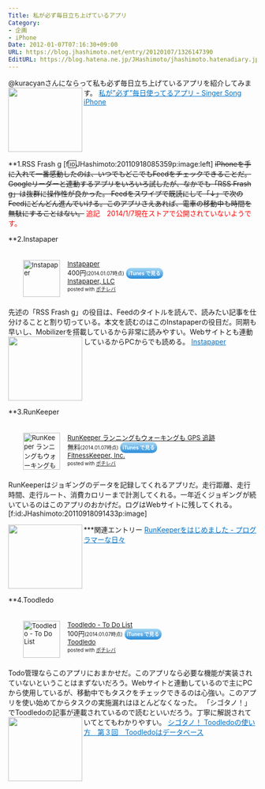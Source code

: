 ```yaml
---
Title: 私が必ず毎日立ち上げているアプリ
Category:
- 企画
- iPhone
Date: 2012-01-07T07:16:30+09:00
URL: https://blog.jhashimoto.net/entry/20120107/1326147390
EditURL: https://blog.hatena.ne.jp/JHashimoto/jhashimoto.hatenadiary.jp/atom/entry/12921228815717256889
---
```


@kuracyanさんにならって私も必ず毎日立ち上げているアプリを紹介してみます。
<a href="http://kuracyan.net/archives/12954" target="_blank"><img class="alignleft" align="left" border="0" src="http://capture.heartrails.com/150x130/shadow?http://kuracyan.net/archives/12954" alt="" width="150" height="130" /></a><a style="color:#0070C5;" href="http://kuracyan.net/archives/12954" target="_blank">私が”必ず”毎日使ってるアプリ ｰ Singer Song iPhone</a><a href="http://b.hatena.ne.jp/entry/http://kuracyan.net/archives/12954" target="_blank"><img border="0" src="http://b.hatena.ne.jp/entry/image/http://kuracyan.net/archives/12954" alt="" /></a><br style="clear:both;" />

**1.RSS Frash g
[f:id:JHashimoto:20110918085359p:image:left]
<strike>
iPhoneを手に入れて一番感動したのは、いつでもどこでもFeedをチェックできることだ。Googleリーダーと連動するアプリをいろいろ試したが、なかでも「RSS Frash g」は抜群に操作性が良かった。
Feedをスワイプで既読にして「↓」で次のFeedにどんどん進んでいける。このアプリさえあれば、電車の移動中も時間を無駄にすることはない。</strike>
<font color="red">追記　2014/1/7現在ストアで公開されていないようです。</font>

**2.Instapaper
<div class="pochireba" style="margin-left:30px;text-align:left;font-size:small;padding:20px 0;/zoom: 1;overflow: hidden;"><a href="https://itunes.apple.com/jp/app/instapaper/id288545208?mt=8&uo=4&at=10lrC7" target="_blank" ><img src="http://a393.phobos.apple.com/us/r30/Purple4/v4/e0/86/e7/e086e7a6-85a0-0f99-d32e-7eef676c598c/mzl.fhhhpvpb.200x200-75.png" alt="Instapaper" width="75" height="75" style="float:left;margin:0 15px 0 0;width:75px;height:75px;" class="pochi_img" ></a><div class="pochi_info" style="text-align:left;/zoom: 1;overflow: hidden;"><div class="pochi_name"><a href="https://itunes.apple.com/jp/app/instapaper/id288545208?mt=8&uo=4&at=10lrC7" target="_blank" >Instapaper</a></div><div class="pochi_price" style="display:inline;">400円</div><div class="pochi_time" style="font-size:x-small;display:inline;">(2014.01.07時点)</div>&nbsp;<a href="https://itunes.apple.com/jp/app/instapaper/id288545208?mt=8&uo=4&at=10lrC7" target="_blank" style="width:100px;color:#ffffff;background:#298CDA;font-size:10px;font-weight:bold;text-align:center;display:inline;text-decoration:none;border:0px;padding:5px;border-radius:10px;background:-moz-linear-gradient(rgba(85,182,237,0.5), rgba(41,140,218,1));background:-webkit-gradient(linear, 100% 0%, 100% 100%, from(rgba(85,182,237,0.5)), to(rgba(41,140,218,1)));white-space: nowrap;">iTunes で見る</a><div class="pochi_seller"><a href="https://itunes.apple.com/jp/artist/instapaper-llc/id284942716?uo=4&at=10lrC7" target="_blank" >Instapaper, LLC</a></div></div><div class="pochi_post" style="font-size:x-small;">posted with <a href="http://pochireba.com" rel="nofollow" target="_blank">ポチレバ</a></div><div class="booklink-footer" style="clear: left"></div></div>
先述の「RSS Frash g」の役目は、Feedのタイトルを読んで、読みたい記事を仕分けることと割り切っている。本文を読むのはこのInstapaperの役目だ。同期も早いし、Mobilizerを搭載しているから非常に読みやすい。Webサイトとも連動しているからPCからでも読める。
<a href="http://www.instapaper.com/u" target="_blank"><img class="alignleft" align="left" border="0" src="http://capture.heartrails.com/150x130/shadow?http://www.instapaper.com/u" alt="" width="150" height="130" /></a><a style="color:#0070C5;" href="http://www.instapaper.com/u" target="_blank">Instapaper</a><a href="http://b.hatena.ne.jp/entry/http://www.instapaper.com/u" target="_blank"><img border="0" src="http://b.hatena.ne.jp/entry/image/http://www.instapaper.com/u" alt="" /></a><br style="clear:both;" />

**3.RunKeeper
<div class="pochireba" style="margin-left:30px;text-align:left;font-size:small;padding:20px 0;/zoom: 1;overflow: hidden;"><a href="https://itunes.apple.com/jp/app/runkeeper-ranningumou-okingumo/id300235330?mt=8&uo=4&at=10lrC7" target="_blank" ><img src="http://a1305.phobos.apple.com/us/r30/Purple6/v4/d0/4c/f0/d04cf0e8-5af4-5a14-5d77-61b470d55968/mzl.vksgrgqj.200x200-75.png" alt="RunKeeper ランニングもウォーキングも GPS 追跡" width="75" height="75" style="float:left;margin:0 15px 0 0;width:75px;height:75px;" class="pochi_img" ></a><div class="pochi_info" style="text-align:left;/zoom: 1;overflow: hidden;"><div class="pochi_name"><a href="https://itunes.apple.com/jp/app/runkeeper-ranningumou-okingumo/id300235330?mt=8&uo=4&at=10lrC7" target="_blank" >RunKeeper ランニングもウォーキングも GPS 追跡</a></div><div class="pochi_price" style="display:inline;">無料</div><div class="pochi_time" style="font-size:x-small;display:inline;">(2014.01.07時点)</div>&nbsp;<a href="https://itunes.apple.com/jp/app/runkeeper-ranningumou-okingumo/id300235330?mt=8&uo=4&at=10lrC7" target="_blank" style="width:100px;color:#ffffff;background:#298CDA;font-size:10px;font-weight:bold;text-align:center;display:inline;text-decoration:none;border:0px;padding:5px;border-radius:10px;background:-moz-linear-gradient(rgba(85,182,237,0.5), rgba(41,140,218,1));background:-webkit-gradient(linear, 100% 0%, 100% 100%, from(rgba(85,182,237,0.5)), to(rgba(41,140,218,1)));white-space: nowrap;">iTunes で見る</a><div class="pochi_seller"><a href="https://itunes.apple.com/jp/artist/fitnesskeeper-inc./id300226026?uo=4&at=10lrC7" target="_blank" >FitnessKeeper, Inc.</a></div></div><div class="pochi_post" style="font-size:x-small;">posted with <a href="http://pochireba.com" rel="nofollow" target="_blank">ポチレバ</a></div><div class="booklink-footer" style="clear: left"></div></div>
RunKeeperはジョギングのデータを記録してくれるアプリだ。走行距離、走行時間、走行ルート、消費カロリーまで計測してくれる。一年近くジョギングが続いているのはこのアプリのおかげだ。ログはWebサイトに残してくれる。
[f:id:JHashimoto:20110918091433p:image]

***関連エントリー
<a href="http://d.hatena.ne.jp/JHashimoto/20101125/1290657337" target="_blank" rel="nofollow"><img class="alignleft" align="left" border="0" src="http://capture.heartrails.com/150x130/shadow?http://d.hatena.ne.jp/JHashimoto/20101125/1290657337" alt="" width="150" height="130" /></a><a style="color:#0070C5;" href="http://d.hatena.ne.jp/JHashimoto/20101125/1290657337" target="_blank" rel="nofollow">RunKeeperをはじめました - プログラマーな日々</a><a href="http://b.hatena.ne.jp/entry/http://d.hatena.ne.jp/JHashimoto/20101125/1290657337" target="_blank"><img border="0" src="http://b.hatena.ne.jp/entry/image/http://d.hatena.ne.jp/JHashimoto/20101125/1290657337" alt="" /></a><br style="clear:both;" />

**4.Toodledo
<div class="pochireba" style="margin-left:30px;text-align:left;font-size:small;padding:20px 0;/zoom: 1;overflow: hidden;"><a href="https://itunes.apple.com/jp/app/toodledo-to-do-list/id292755387?mt=8&uo=4&at=10lrC7" target="_blank" ><img src="http://a1537.phobos.apple.com/us/r30/Purple6/v4/42/ef/d0/42efd01d-7e38-4322-39e2-591b9164053f/mzl.nwlpbpgx.200x200-75.png" alt="Toodledo - To Do List" width="75" height="75" style="float:left;margin:0 15px 0 0;width:75px;height:75px;" class="pochi_img" ></a><div class="pochi_info" style="text-align:left;/zoom: 1;overflow: hidden;"><div class="pochi_name"><a href="https://itunes.apple.com/jp/app/toodledo-to-do-list/id292755387?mt=8&uo=4&at=10lrC7" target="_blank" >Toodledo - To Do List</a></div><div class="pochi_price" style="display:inline;">100円</div><div class="pochi_time" style="font-size:x-small;display:inline;">(2014.01.07時点)</div>&nbsp;<a href="https://itunes.apple.com/jp/app/toodledo-to-do-list/id292755387?mt=8&uo=4&at=10lrC7" target="_blank" style="width:100px;color:#ffffff;background:#298CDA;font-size:10px;font-weight:bold;text-align:center;display:inline;text-decoration:none;border:0px;padding:5px;border-radius:10px;background:-moz-linear-gradient(rgba(85,182,237,0.5), rgba(41,140,218,1));background:-webkit-gradient(linear, 100% 0%, 100% 100%, from(rgba(85,182,237,0.5)), to(rgba(41,140,218,1)));white-space: nowrap;">iTunes で見る</a><div class="pochi_seller"><a href="https://itunes.apple.com/jp/artist/toodledo/id292755390?uo=4&at=10lrC7" target="_blank" >Toodledo</a></div></div><div class="pochi_post" style="font-size:x-small;">posted with <a href="http://pochireba.com" rel="nofollow" target="_blank">ポチレバ</a></div><div class="booklink-footer" style="clear: left"></div></div>
Todo管理ならこのアプリにおまかせだ。このアプリなら必要な機能が実装されていないということはまずないだろう。Webサイトと連動しているので主にPCから使用しているが、移動中でもタスクをチェックできるのは心強い。このアプリを使い始めてからタスクの実施漏れはほとんどなくなった。
「シゴタノ！」でToodledoの記事が連載されているので読むといいだろう。丁寧に解説されていてとてもわかりやすい。
<a href="http://cyblog.jp/modules/weblogs/7728" target="_blank"><img class="alignleft" align="left" border="0" src="http://capture.heartrails.com/150x130/shadow?http://cyblog.jp/modules/weblogs/7728" alt="" width="150" height="130" /></a><a style="color:#0070C5;" href="http://cyblog.jp/modules/weblogs/7728" target="_blank">シゴタノ！ Toodledoの使い方　第３回　Toodledoはデータベース</a><a href="http://b.hatena.ne.jp/entry/http://cyblog.jp/modules/weblogs/7728" target="_blank"><img border="0" src="http://b.hatena.ne.jp/entry/image/http://cyblog.jp/modules/weblogs/7728" alt="" /></a><br style="clear:both;" />
